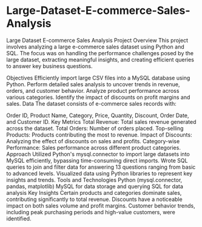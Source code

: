# Large-Dataset-E-commerce-Sales-Analysis

Large Dataset E-commerce Sales Analysis
Project Overview
This project involves analyzing a large e-commerce sales dataset using Python and SQL. The focus was on handling the performance challenges posed by the large dataset, extracting meaningful insights, and creating efficient queries to answer key business questions.

Objectives
Efficiently import large CSV files into a MySQL database using Python.
Perform detailed sales analysis to uncover trends in revenue, orders, and customer behavior.
Analyze product performance across various categories.
Identify the impact of discounts on profit margins and sales.
Data
The dataset consists of e-commerce sales records with:

Order ID, Product Name, Category, Price, Quantity, Discount, Order Date, and Customer ID.
Key Metrics
Total Revenue: Total sales revenue generated across the dataset.
Total Orders: Number of orders placed.
Top-selling Products: Products contributing the most to revenue.
Impact of Discounts: Analyzing the effect of discounts on sales and profits.
Category-wise Performance: Sales performance across different product categories.
Approach
Utilized Python's mysql.connector to import large datasets into MySQL efficiently, bypassing time-consuming direct imports.
Wrote SQL queries to join and filter data for answering 13 questions ranging from basic to advanced levels.
Visualized data using Python libraries to represent key insights and trends.
Tools and Technologies
Python (mysql.connector, pandas, matplotlib)
MySQL for data storage and querying
SQL for data analysis
Key Insights
Certain products and categories dominate sales, contributing significantly to total revenue.
Discounts have a noticeable impact on both sales volume and profit margins.
Customer behavior trends, including peak purchasing periods and high-value customers, were identified.
